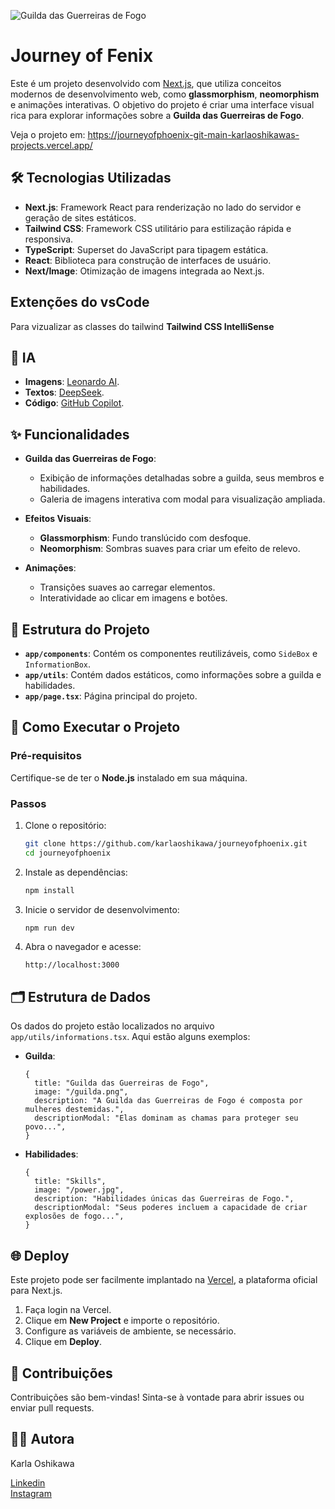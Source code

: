 ![Guilda das Guerreiras de Fogo](https://raw.githubusercontent.com/karlaoshikawa/journeyofphoenix/refs/heads/main/public/deploy.png "Guilda das Guerreiras de Fogo")

# Journey of Fenix

Este é um projeto desenvolvido com [Next.js](https://nextjs.org), que utiliza conceitos modernos de desenvolvimento web, como **glassmorphism**, **neomorphism** e animações interativas. O objetivo do projeto é criar uma interface visual rica para explorar informações sobre a **Guilda das Guerreiras de Fogo**.

Veja o projeto em: https://journeyofphoenix-git-main-karlaoshikawas-projects.vercel.app/

## 🛠️ Tecnologias Utilizadas

- **Next.js**: Framework React para renderização no lado do servidor e geração de sites estáticos.
- **Tailwind CSS**: Framework CSS utilitário para estilização rápida e responsiva.
- **TypeScript**: Superset do JavaScript para tipagem estática.
- **React**: Biblioteca para construção de interfaces de usuário.
- **Next/Image**: Otimização de imagens integrada ao Next.js.

## Extenções do vsCode
Para vizualizar as classes do tailwind **Tailwind CSS IntelliSense**

## 🤖 IA

- **Imagens**: [Leonardo AI](https://app.leonardo.ai/).
- **Textos**: [DeepSeek](https://www.deepseek.com/).
- **Código**: [GitHub Copilot](https://github.com/features/copilot).

## ✨ Funcionalidades

- **Guilda das Guerreiras de Fogo**:
  - Exibição de informações detalhadas sobre a guilda, seus membros e habilidades.
  - Galeria de imagens interativa com modal para visualização ampliada.

- **Efeitos Visuais**:
  - **Glassmorphism**: Fundo translúcido com desfoque.
  - **Neomorphism**: Sombras suaves para criar um efeito de relevo.

- **Animações**:
  - Transições suaves ao carregar elementos.
  - Interatividade ao clicar em imagens e botões.

## 📂 Estrutura do Projeto

- **`app/components`**: Contém os componentes reutilizáveis, como `SideBox` e `InformationBox`.
- **`app/utils`**: Contém dados estáticos, como informações sobre a guilda e habilidades.
- **`app/page.tsx`**: Página principal do projeto.

## 🚀 Como Executar o Projeto

### Pré-requisitos

Certifique-se de ter o **Node.js** instalado em sua máquina.

### Passos

1. Clone o repositório:
   ```bash
   git clone https://github.com/karlaoshikawa/journeyofphoenix.git
   cd journeyofphoenix
   ```

2. Instale as dependências:
   ```bash
   npm install
   ```

3. Inicie o servidor de desenvolvimento:
   ```bash
   npm run dev
   ```

4. Abra o navegador e acesse:
   ```
   http://localhost:3000
   ```

## 🗂️ Estrutura de Dados

Os dados do projeto estão localizados no arquivo `app/utils/informations.tsx`. Aqui estão alguns exemplos:

- **Guilda**:
  ```tsx
  {
    title: "Guilda das Guerreiras de Fogo",
    image: "/guilda.png",
    description: "A Guilda das Guerreiras de Fogo é composta por mulheres destemidas.",
    descriptionModal: "Elas dominam as chamas para proteger seu povo...",
  }
  ```

- **Habilidades**:
  ```tsx
  {
    title: "Skills",
    image: "/power.jpg",
    description: "Habilidades únicas das Guerreiras de Fogo.",
    descriptionModal: "Seus poderes incluem a capacidade de criar explosões de fogo...",
  }
  ```

## 🌐 Deploy

Este projeto pode ser facilmente implantado na [Vercel](https://vercel.com/), a plataforma oficial para Next.js.

1. Faça login na Vercel.
2. Clique em **New Project** e importe o repositório.
3. Configure as variáveis de ambiente, se necessário.
4. Clique em **Deploy**.

## 🤝 Contribuições

Contribuições são bem-vindas! Sinta-se à vontade para abrir issues ou enviar pull requests.

## 👩‍💻 Autora

Karla Oshikawa

[Linkedin](https://www.linkedin.com/in/karlaoshikawa/)  
[Instagram](https://www.linkedin.com/in/karlaoshikawa/)

